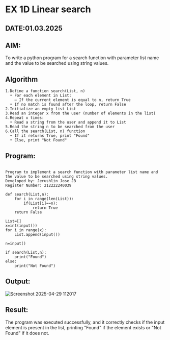 # EX 1D Linear search
## DATE:01.03.2025
## AIM:
To write a python program for a search function with parameter list name and the value to be searched using string values.

## Algorithm
```
1.Define a function search(List, n)
  • For each element in List:
    – If the current element is equal to n, return True
  • If no match is found after the loop, return False
2.Initialize an empty list List
3.Read an integer x from the user (number of elements in the list)
4.Repeat x times:
  • Read a string from the user and append it to List
5.Read the string n to be searched from the user
6.Call the search(List, n) function
  • If it returns True, print "Found"
  • Else, print "Not Found" 
```
## Program:
```

Program to implement a search function with parameter list name and the value to be searched using string values.
Developed by: Jerushlin Jose JB
Register Number: 212222240039

def search(List,n):
    for i in range(len(List)):
        if(List[i]==n):
            return True
    return False

List=[]
x=int(input())
for i in range(x):
    List.append(input())

n=input()

if search(List,n):
    print("Found")
else:
    print("Not Found")
```

## Output:

![Screenshot 2025-04-29 112017](https://github.com/user-attachments/assets/352869b4-1700-4ce0-8664-b04ac343c5d2)


## Result:
The program was executed successfully, and it correctly checks if the input element is present in the list, printing "Found" if the element exists or "Not Found" if it does not.
